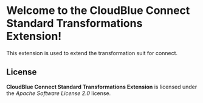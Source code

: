 # Welcome to the CloudBlue Connect Standard Transformations Extension!

This extension is used to extend the transformation suit for connect.

## License

**CloudBlue Connect Standard Transformations Extension** is licensed under the *Apache Software License 2.0* license.
